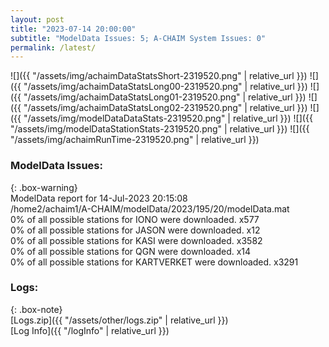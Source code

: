 ```yaml
---
layout: post
title: "2023-07-14 20:00:00"
subtitle: "ModelData Issues: 5; A-CHAIM System Issues: 0"
permalink: /latest/
---
```


![]({{ "/assets/img/achaimDataStatsShort-2319520.png" | relative_url }})
![]({{ "/assets/img/achaimDataStatsLong00-2319520.png" | relative_url }})
![]({{ "/assets/img/achaimDataStatsLong01-2319520.png" | relative_url }})
![]({{ "/assets/img/achaimDataStatsLong02-2319520.png" | relative_url }})
![]({{ "/assets/img/modelDataDataStats-2319520.png" | relative_url }})
![]({{ "/assets/img/modelDataStationStats-2319520.png" | relative_url }})
![]({{ "/assets/img/achaimRunTime-2319520.png" | relative_url }})


### ModelData Issues:  
  
{: .box-warning}  
 ModelData report for 14-Jul-2023 20:15:08   
 /home2/achaim1/A-CHAIM/modelData/2023/195/20/modelData.mat   
 0% of all possible stations for IONO were downloaded. x577   
 0% of all possible stations for JASON were downloaded. x12   
 0% of all possible stations for KASI were downloaded. x3582   
 0% of all possible stations for QGN were downloaded. x14   
 0% of all possible stations for KARTVERKET were downloaded. x3291   
  


### Logs:  
  
{: .box-note}  
[Logs.zip]({{ "/assets/other/logs.zip" | relative_url }})  
[Log Info]({{ "/logInfo" | relative_url }})  
